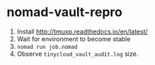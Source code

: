# nomad-vault-repro

1. Install http://tmuxp.readthedocs.io/en/latest/
2. Wait for environment to become stable
3. `nomad run job.nomad`
4. Observe `tinycloud_vault_audit.log` size.
